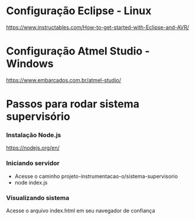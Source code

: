 # Configuração Eclipse - Linux
https://www.instructables.com/How-to-get-started-with-Eclipse-and-AVR/

# Configuração Atmel Studio - Windows
https://www.embarcados.com.br/atmel-studio/

# Passos para rodar sistema supervisório
### Instalação Node.js
https://nodejs.org/en/

### Iniciando servidor
- Acesse o caminho projeto-instrumentacao-o/sistema-supervisorio
- node index.js

### Visualizando sistema
Acesse o arquivo index.html em seu navegador de confiança
